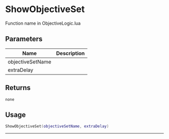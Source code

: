 # ShowObjectiveSet

Function name in ObjectiveLogic.lua

## Parameters

| Name             | Description |
| ---------------- | ----------- |
| objectiveSetName |             |
| extraDelay       |             |

## Returns

`none`

## Usage

```lua
ShowObjectiveSet(objectiveSetName, extraDelay)
```

---
